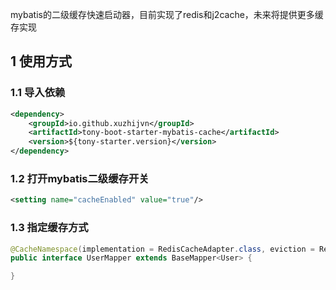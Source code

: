 mybatis的二级缓存快速启动器，目前实现了redis和j2cache，未来将提供更多缓存实现

## 1 使用方式

### 1.1 导入依赖

```XML
<dependency>
    <groupId>io.github.xuzhijvn</groupId>
    <artifactId>tony-boot-starter-mybatis-cache</artifactId>
    <version>${tony-starter.version}</version>
</dependency>
```

### 1.2 打开mybatis二级缓存开关

```XML
<setting name="cacheEnabled" value="true"/>
```

### 1.3 指定缓存方式

```Java
@CacheNamespace(implementation = RedisCacheAdapter.class, eviction = RedisCacheAdapter.class)
public interface UserMapper extends BaseMapper<User> {

}
```